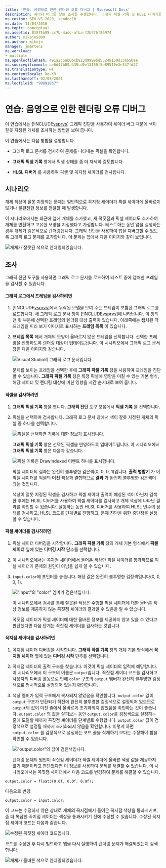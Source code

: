 ```yaml
---
title: '연습: 음영으로 인한 렌더링 오류 디버그 | Microsoft Docs'
description: 셰이더 버그를 찾는 조사를 수행합니다. 그래픽 픽셀 기록 및 HLSL 디버거를 비롯한 Visual Studio 그래픽 진단을 사용하는 방법을 보여 줍니다.
ms.custom: SEO-VS-2020, seodec18
ms.date: 11/04/2016
ms.topic: conceptual
ms.assetid: 01875b05-cc7b-4add-afba-f2b776f86974
author: mikejo5000
ms.author: mikejo
manager: jmartens
ms.workload:
- multiple
ms.openlocfilehash: 491a2c5ab0bcb923d9999bd55249150d33a650ae
ms.sourcegitcommit: ae6d47b09a439cd0e13180f5e89510e3e347fd47
ms.translationtype: HT
ms.contentlocale: ko-KR
ms.lasthandoff: 02/08/2021
ms.locfileid: "99891867"
---
```

# <a name="walkthrough-debugging-rendering-errors-due-to-shading"></a>연습: 음영으로 인한 렌더링 오류 디버그
이 연습에서는 [!INCLUDE[vsprvs](../../code-quality/includes/vsprvs_md.md)] 그래픽 진단을 사용하여 셰이더 버그 때문에 색이 잘못 지정된 개체를 조사하는 방법을 보여 줍니다.

 이 연습에서는 다음 방법을 설명합니다.

- 그래픽 로그 문서를 검사하여 문제를 나타내는 픽셀을 확인합니다.

- **그래픽 픽셀 기록** 창에서 픽셀 상태를 좀 더 자세히 검토합니다.

- **HLSL 디버거** 를 사용하여 픽셀 및 꼭지점 셰이더를 검사합니다.

## <a name="scenario"></a>시나리오
 개체 색상이 잘못 지정되는 문제는 일반적으로 꼭지점 셰이더가 픽셀 셰이더에 올바르지 않거나 불완전한 정보를 전달할 때 발생합니다.

 이 시나리오에서는 최근에 앱에 개체를 추가했고, 새 꼭짓점과 픽셀 셰이더도 추가하여 개체를 변환하고 고유한 모양을 지정했다고 가정합니다. 테스트하는 동안 앱을 실행하는 경우 개체가 검은색으로 렌더링됩니다. 그래픽 진단을 사용하여 앱을 디버그할 수 있도록 그래픽 로그 문제를 포착합니다. 이 문제는 앱에서 다음 이미지와 같이 보입니다.

 ![개체가 잘못된 색으로 렌더링되었습니다.](media/gfx_diag_demo_render_error_shader_problem.png "gfx_diag_demo_render_error_shader_problem")

## <a name="investigation"></a>조사
 그래픽 진단 도구를 사용하면 그래픽 로그 문서를 로드하여 테스트 중에 캡처한 프레임을 검사할 수 있습니다.

#### <a name="to-examine-a-frame-in-a-graphics-log"></a>그래픽 로그에서 프레임을 검사하려면

1. [!INCLUDE[vsprvs](../../code-quality/includes/vsprvs_md.md)]에서 누락된 모델을 보여 주는 프레임이 포함된 그래픽 로그를 로드합니다. 새 그래픽 로그 문서 창이 [!INCLUDE[vsprvs](../../code-quality/includes/vsprvs_md.md)]에 나타납니다. 이 창의 맨 윗 부분에 선택한 프레임의 렌더링 대상 출력이 있습니다. 아래쪽에는 캡처된 각 프레임을 미리 보기 이미지로 표시하는 **프레임 목록** 이 있습니다.

2. **프레임 목록** 에서 개체의 모양이 올바르지 않은 프레임을 선택합니다. 선택한 프레임을 반영하도록 렌더링 대상이 업데이트됩니다. 이 시나리오에서 그래픽 로그 문서 창은 다음 이미지와 같습니다.

    ![Visual Studio의 그래픽 로그 문서입니다.](media/gfx_diag_demo_render_error_shader_step_1.png "gfx_diag_demo_render_error_shader_step_1")

   문제를 보이는 프레임을 선택한 후에 **그래픽 픽셀 기록** 창을 사용하여 프레임을 진단할 수 있습니다. **그래픽 픽셀 기록** 창은 특정 픽셀에 영향을 미칠 수 있는 기본 형식, 해당 셰이더 및 렌더링 대상에 미친 영향을 시간 순서대로 보여 줍니다.

#### <a name="to-examine-a-pixel"></a>픽셀을 검사하려면

1. **그래픽 픽셀 기록** 창을 엽니다. **그래픽 진단** 도구 모음에서 **픽셀 기록** 을 선택합니다.

2. 픽셀을 선택하여 검사합니다. 그래픽 로그 문서 창에서 색이 잘못 지정된 개체의 픽셀 중 하나를 선택합니다.

    ![픽셀을 선택하면 기록에 대한 정보가 표시됩니다.](media/gfx_diag_demo_render_error_shader_step_2.png "gfx_diag_demo_render_error_shader_step_2")

    **그래픽 픽셀 기록** 창은 선택된 픽셀을 반영하도록 업데이트됩니다. 이 시나리오에서 **그래픽 픽셀 기록** 창은 다음과 같습니다.

    ![픽셀 기록은 DrawIndexed 이벤트 하나를 표시합니다.](media/gfx_diag_demo_render_error_shader_step_3.png "gfx_diag_demo_render_error_shader_step_3")

    픽셀 셰이더의 결과는 완전히 불투명한 검은색(0, 0, 0, 1)입니다. **출력 병합기** 가 이 픽셀 셰이더를 픽셀의 **이전** 색상과 결합하므로 **결과** 가 완전히 불투명한 검은색이 되는 것입니다.

   색상이 잘못 지정된 픽셀을 검사하고 픽셀 셰이더 출력이 예상된 색이 아닌지 검색한 후에는 HLSL 디버거를 사용하여 픽셀 셰이더를 검사하고 개체 색상에 나타난 결과를 확인할 수 있습니다. 실행하는 동안 HLSL 디버거를 사용하여 HLSL 변수의 상태를 검사하고, HLSL 코드를 단계별로 진행하고, 문제 진단을 위한 중단점을 설정할 수 있습니다.

#### <a name="to-examine-the-pixel-shader"></a>픽셀 셰이더를 검사하려면

1. 픽셀 셰이더 디버깅을 시작합니다. **그래픽 픽셀 기록** 창의 개체 기본 형식에서 **픽셀 셰이더** 옆에 있는 **디버깅 시작** 단추를 선택합니다.

2. 이 시나리오에서는 꼭지점 셰이더에서 들어온 색상만 픽셀 셰이더를 통과하므로 픽셀 셰이더가 문제의 원인이 아님을 쉽게 알 수 있습니다.

3. `input.color`에 포인터를 놓습니다. 해당 값은 완전히 불투명한 검정색입니다(0, 0, 0, 1).

    !["input"의 "color" 멤버가 검은색입니다.](media/gfx_diag_demo_render_error_shader_step_5.png "gfx_diag_demo_render_error_shader_step_5")

    이 시나리오에서 검사를 통해 잘못된 색상은 수행할 픽셀 셰이더에 대한 올바른 색상 정보를 제공하지 않는 꼭짓점 셰이더의 결과일 수 있음을 알 수 있습니다.

   꼭짓점 셰이더가 픽셀 셰이더에 대한 올바른 정보를 제공하지 않고 있을 수 있다고 판단했다면 다음 단계는 꼭짓점 셰이더를 검사하는 것입니다.

#### <a name="to-examine-the-vertex-shader"></a>꼭지점 셰이더를 검사하려면

1. 꼭지점 셰이더 디버깅을 시작합니다. **그래픽 픽셀 기록** 창의 개체 기본 형식에서 **꼭지점 셰이더** 옆에 있는 **디버깅 시작** 단추를 선택합니다.

2. 꼭지점 셰이더의 출력 구조를 찾습니다. 이것이 픽셀 셰이더의 입력에 해당합니다. 이 시나리오에서 이 구조의 이름은 `output`입니다. 꼭짓점 셰이더 코드를 검사하고 사용자의 디버깅 활동으로 인해 `color` 구조의 `output` 멤버가 완전히 불투명한 검정색으로 명시적으로 설정되어 있는지 확인합니다.

3. 색상 멤버가 입력 구조에서 복사되지 않았음을 확인합니다. `output.color` 값이 `output` 구조가 반환되기 직전에 완전히 불투명한 검정색으로 설정되어 있으므로 `output`의 값이 이전 줄에서 올바르게 초기화되지 않았음을 확인하는 것이 좋습니다. `output.color` 의 값을 살펴보는 동안 `output.color`를 검정색으로 설정하는 줄에 도달할 때까지 꼭짓점 셰이더를 단계별로 수행합니다. `output.color` 값이 검정색으로 설정될 때까지 초기화되지 않음을 확인합니다. 이렇게 하면 `output.color` 를 검정색으로 설정하는 코드 줄을 삭제하기 보다는 수정해야 함을 확인할 수 있습니다.

    !["output.color"의 값이 검은색입니다.](media/gfx_diag_demo_render_error_shader_step_7.png "gfx_diag_demo_render_error_shader_step_7")

   렌더링 문제의 원인이 꼭짓점 셰이더가 픽셀 셰이더에 올바른 색상 값을 제공하지 않기 때문이라고 판단했다면 이 정보를 사용하여 문제를 해결할 수 있습니다. 이 시나리오에서는 꼭짓점 셰이더에서 다음 코드를 변경하여 문제를 해결할 수 있습니다.

```hlsl
output.color = float3(0.0f, 0.0f, 0.0f);
```

 다음으로 변경:

```hlsl
output.color = input.color;
```

 이 코드는 수정하지 않은 상태로 개체의 꼭지점에서 들어온 꼭지점 색상을 통과시키며, 좀 더 복잡한 꼭지점 셰이더는 색상을 통과시키기 전에 수정할 수 있습니다. 수정된 꼭지점 셰이더 코드는 다음과 같습니다.

 ![수정된 꼭짓점 셰이더 코드입니다.](media/gfx_diag_demo_render_error_shader_step_8.png "gfx_diag_demo_render_error_shader_step_8")

 코드를 수정한 후 다시 빌드하고 앱을 다시 실행하여 렌더링 문제가 해결되었는지 검색합니다.

 ![개체가 올바른 색으로 렌더링되었습니다.](media/gfx_diag_demo_render_error_shader_resolution.png "gfx_diag_demo_render_error_shader_resolution")
